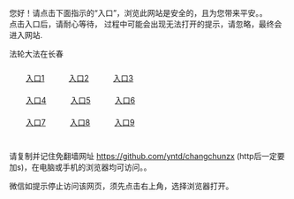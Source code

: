 您好！请点击下面指示的“入口”，浏览此网站是安全的，且为您带来平安。。 <br/>
点击入口后，请耐心等待， 过程中可能会出现无法打开的提示，请忽略，最终会进入网站. </br>

法轮大法在长春<br/>
<div style="padding:10px"><a style="margin:20px" target="_blank" href="https://dcyj8n2fo94jt.cloudfront.net/2Qpsp?jbxdmm" id="ccLink1" rel="nofollow">入口1</a> <a target="_blank" style="margin:20px" href="https://dr6fy2pwl546i.cloudfront.net/2Qpsp?mrugxow" id="ccLink2" rel="nofollow">入口2</a> <a style="margin:20px" target="_blank" href="https://d368ht4nzukkqs.cloudfront.net/2Qpsp?pvolkoj" id="ccLink3" rel="nofollow">入口3</a></div>

<div style="padding:10px" ><a style="margin:20px" target="_blank" href="https://dcyj8n2fo94jt.cloudfront.net/2Qpsp?jbxdmm" id="ccLink4" rel="nofollow">入口4</a> <a style="margin:20px" href="https://dr6fy2pwl546i.cloudfront.net/2Qpsp?mrugxow" target="_blank" id="ccLink5" rel="nofollow">入口5</a> <a style="margin:20px" href="https://d368ht4nzukkqs.cloudfront.net/2Qpsp?pvolkoj" target="_blank" id="ccLink6" rel="nofollow">入口6</a></div>

<div style="padding:10px"><a style="margin:20px" target="_blank" href="https://dcyj8n2fo94jt.cloudfront.net/2Qpsp?jbxdmm" id="ccLink7" rel="nofollow">入口7</a> <a style="margin:20px" href="https://dr6fy2pwl546i.cloudfront.net/2Qpsp?mrugxow" target="_blank" id="ccLink8" rel="nofollow">入口8</a> <a style="margin:20px" target="_blank" href="https://d368ht4nzukkqs.cloudfront.net/2Qpsp?pvolkoj" id="ccLink9" rel="nofollow">入口9</a></div>

<br/>



请复制并记住免翻墙网址 https://github.com/yntd/changchunzx (http后一定要加s)，在电脑或手机的浏览器均可访问。。<br/>

微信如提示停止访问该网页，须先点击右上角，选择浏览器打开。
